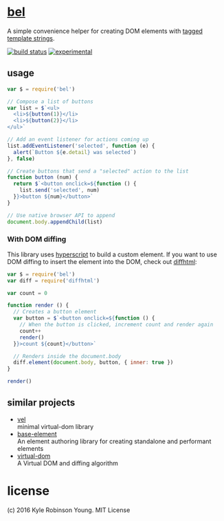 # [bel](https://en.wikipedia.org/wiki/Bel_(mythology))

A simple convenience helper for creating DOM elements with [tagged template strings](https://developer.mozilla.org/en-US/docs/Web/JavaScript/Reference/Template_literals).

[![build status](https://secure.travis-ci.org/shama/bel.svg)](https://travis-ci.org/shama/bel)
[![experimental](http://hughsk.github.io/stability-badges/dist/experimental.svg)](http://github.com/hughsk/stability-badges)

## usage

```js
var $ = require('bel')

// Compose a list of buttons
var list = $`<ul>
  <li>${button(1)}</li>
  <li>${button(2)}</li>
</ul>`

// Add an event listener for actions coming up
list.addEventListener('selected', function (e) {
  alert(`Button ${e.detail} was selected`)
}, false)

// Create buttons that send a "selected" action to the list
function button (num) {
  return $`<button onclick=${function () {
    list.send('selected', num)
  }}>button ${num}</button>`
}

// Use native browser API to append
document.body.appendChild(list)
```

### With DOM diffing
This library uses [hyperscript](https://www.npmjs.com/package/hyperscript) to build
a custom element. If you want to use DOM diffing to insert the element into the
DOM, check out [diffhtml](https://github.com/tbranyen/diffhtml):

```js
var $ = require('bel')
var diff = require('diffhtml')

var count = 0

function render () {
  // Creates a button element
  var button = $`<button onclick=${function () {
    // When the button is clicked, increment count and render again
    count++
    render()
  }}>count ${count}</button>`

  // Renders inside the document.body
  diff.element(document.body, button, { inner: true })
}

render()
```

## similar projects

* [vel](https://github.com/yoshuawuyts/vel)  
  minimal virtual-dom library
* [base-element](https://github.com/shama/base-element)  
  An element authoring library for creating standalone and performant elements
* [virtual-dom](https://github.com/Matt-Esch/virtual-dom)  
  A Virtual DOM and diffing algorithm

# license
(c) 2016 Kyle Robinson Young. MIT License
